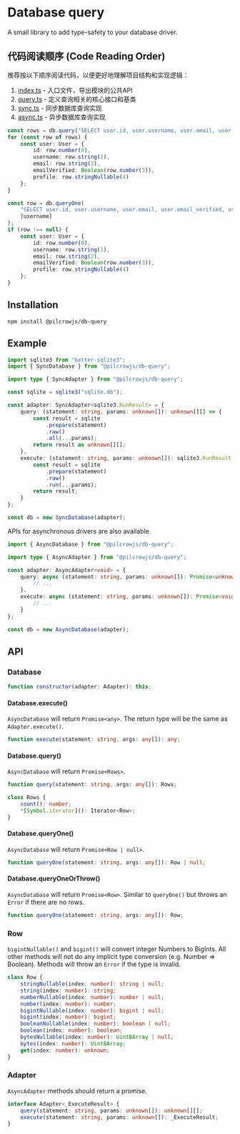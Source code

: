 # Database query

A small library to add type-safety to your database driver.

## 代码阅读顺序 (Code Reading Order)

推荐按以下顺序阅读代码，以便更好地理解项目结构和实现逻辑：

1. [index.ts](./src/index.ts) - 入口文件，导出模块的公共API
2. [query.ts](./src/query.ts) - 定义查询相关的核心接口和基类
3. [sync.ts](./src/sync.ts) - 同步数据库查询实现
4. [async.ts](./src/async.ts) - 异步数据库查询实现

```ts
const rows = db.query("SELECT user.id, user.username, user.email, user.email_verified, user.profile FROM user", []);
for (const row of rows) {
	const user: User = {
		id: row.number(0),
		username: row.string(1),
		email: row.string(2),
		emailVerified: Boolean(row.number(3)),
		profile: row.stringNullable(4)
	};
}
```

```ts
const row = db.queryOne(
	"SELECT user.id, user.username, user.email, user.email_verified, user.profile FROM user WHERE user.username = ?",
	[username]
);
if (row !== null) {
	const user: User = {
		id: row.number(0),
		username: row.string(1),
		email: row.string(2),
		emailVerified: Boolean(row.number(3)),
		profile: row.stringNullable(4)
	};
}
```

## Installation

```
npm install @pilcrowjs/db-query
```

## Example

```ts
import sqlite3 from "better-sqlite3";
import { SyncDatabase } from "@pilcrowjs/db-query";

import type { SyncAdapter } from "@pilcrowjs/db-query";

const sqlite = sqlite3("sqlite.db");

const adapter: SyncAdapter<sqlite3.RunResult> = {
	query: (statement: string, params: unknown[]): unknown[][] => {
		const result = sqlite
			.prepare(statement)
			.raw()
			.all(...params);
		return result as unknown[][];
	},
	execute: (statement: string, params: unknown[]): sqlite3.RunResult => {
		const result = sqlite
			.prepare(statement)
			.raw()
			.run(...params);
		return result;
	}
};

const db = new SyncDatabase(adapter);
```

APIs for asynchronous drivers are also available.

```ts
import { AsyncDatabase } from "@pilcrowjs/db-query";

import type { AsyncAdapter } from "@pilcrowjs/db-query";

const adapter: AsyncAdapter<void> = {
	query: async (statement: string, params: unknown[]): Promise<unknown[][]> => {
		// ...
	},
	execute: async (statement: string, params: unknown[]): Promise<void> => {
		// ...
	}
};

const db = new AsyncDatabase(adapter);
```

## API

### Database

```ts
function constructor(adapter: Adapter): this;
```

#### Database.execute()

`AsyncDatabase` will return `Promise<any>`. The return type will be the same as `Adapter.execute()`.

```ts
function execute(statement: string, args: any[]): any;
```

#### Database.query()

`AsyncDatabase` will return `Promise<Rows>`.

```ts
function query(statement: string, args: any[]): Rows;
```

```ts
class Rows {
	count(): number;
	*[Symbol.iterator](): Iterator<Row>;
}
```

#### Database.queryOne()

`AsyncDatabase` will return `Promise<Row | null>`.

```ts
function queryOne(statement: string, args: any[]): Row | null;
```

#### Database.queryOneOrThrow()

`AsyncDatabase` will return `Promise<Row>`. Similar to `queryOne()` but throws an `Error` if there are no rows.

```ts
function queryOne(statement: string, args: any[]): Row;
```

### Row

`bigintNullable()` and `bigint()` will convert integer Numbers to BigInts. All other methods will not do any implicit type conversion (e.g. Number => Boolean). Methods will throw an `Error` if the type is invalid.

```ts
class Row {
	stringNullable(index: number): string | null;
	string(index: number): string;
	numberNullable(index: number): number | null;
	number(index: number): number;
	bigintNullable(index: number): bigint | null;
	bigint(index: number): bigint;
	booleanNullable(index: number): boolean | null;
	boolean(index: number): boolean;
	bytesNullable(index: number): Uint8Array | null;
	bytes(index: number): Uint8Array;
	get(index: number): unknown;
}
```

### Adapter

`AsyncAdapter` methods should return a promise.

```ts
interface Adapter<_ExecuteResult> {
	query(statement: string, params: unknown[]): unknown[][];
	execute(statement: string, params: unknown[]): _ExecuteResult;
}
```
